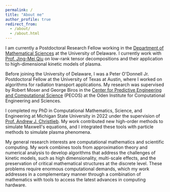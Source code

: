 ```yaml
---
permalink: /
title: "About me"
author_profile: true
redirect_from: 
  - /about/
  - /about.html
---
```


I am currently a Postdoctoral Research Fellow working in the [Department of Mathematical Sciences](https://www.mathsci.udel.edu/) at the University of Delaware. I currently work with [Prof. Jing-Mei Qiu](https://jingmeiqiu.github.io/) on low-rank tensor decompositions and their application to high-dimensional kinetic models of plasma.

Before joining the University of Delaware, I was a Peter O'Donnell Jr. Postdoctoral Fellow at the University of Texas at Austin, where I worked on algorithms for radiation transport applications. My research was supervised by Robert Moser and George Biros in the [Center for Predictive Engineering and Computational Science](https://pecos.oden.utexas.edu/) (PECOS) at the Oden Institute for Computational Engineering and Sciences.

I completed my PhD in Computational Mathematics, Science, and Engineering at Michigan State University in 2022 under the supervision of [Prof. Andrew J. Christlieb](http://www.the-christlieb-group.org/). My work contributed new high-order methods to simulate Maxwell's equations, and I integrated these tools with particle methods to simulate plasma phenomena.

My general research interests are computational mathematics and scientific computing. My work combines tools from approximation theory and numerical analysis to develop algorithms that address the challenges of kinetic models, such as high dimensionality, multi-scale effects, and the preservation of critical mathematical structures at the discrete level. These problems require enormous computational demands, which my work addresses in a complementary manner through a combination of mathematics with tools to access the latest advances in computing hardware.

